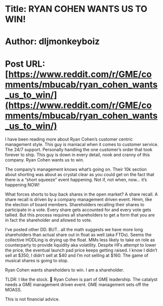 # Title: RYAN COHEN WANTS US TO WIN!
# Author: dljmonkeyboiz
# Post URL: [https://www.reddit.com/r/GME/comments/mbucab/ryan_cohen_wants_us_to_win/](https://www.reddit.com/r/GME/comments/mbucab/ryan_cohen_wants_us_to_win/)


I have been reading more about Ryan Cohen’s customer centric management style. This guy is maniacal when it comes to customer service. The 24/7 support. Personally handling the one customer’s order that took forever to ship. This guy is down in every detail, nook and cranny of this company. Ryan Cohen wants us to win. 

The company’s management knows what’s going on. Their 10k section about shorting was about as crystal clear as you could get on the fact that there is a “short squeeze” event happening. Not if, not when, now... it’s happening NOW! 

What forces shorts to buy back shares in the open market? A share recall. A share recall is driven by a company management driven event. Hmm, like the election of board members. Shareholders recalling their shares to participate in a vote. Every share gets accounted for and every vote gets tallied. But this process requires all shareholders to get a form that you are in fact the shareholder and allowed to vote. 

I’ve posted other DD. BUT.. all the math suggests we have more long shareholders than actual share out in float as well (aka FTDs). Seems the collective HODLing is drying up the float. MMs less likely to take on role as counterparty to provide liquidity aka volatility. Despite HFs attempt to lower the price, the eventual launch pad price keeps getting raised. I know I didn’t sell at $350, I didn’t sell at $40 and I’m not selling at $160. The game of musical shares is going to stop. 

Ryan Cohen wants shareholders to win. I am a shareholder. 

TLDR: I like the stock. 🚀 Ryan Cohen is part of GME leadership. The catalyst needs a GME management driven event. GME management sets off the MOASS. 

This is not financial advice.